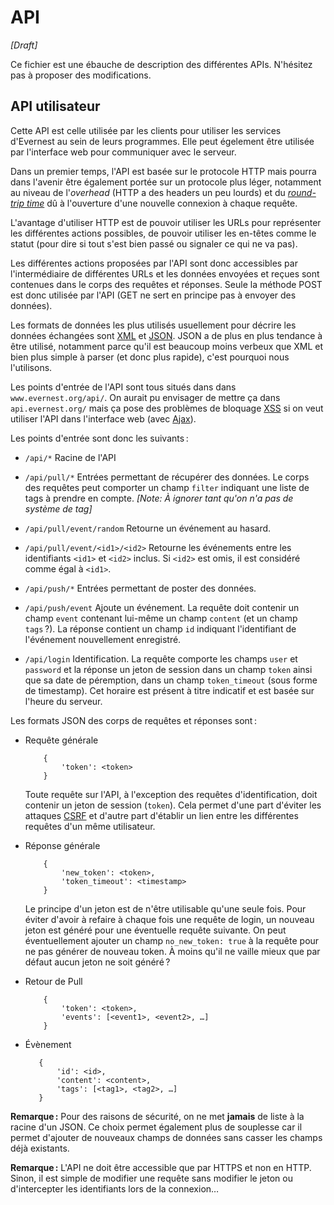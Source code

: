 
API
===

*[Draft]*


Ce fichier est une ébauche de description des différentes APIs. N'hésitez pas à proposer des modifications.


API utilisateur
---------------

Cette API est celle utilisée par les clients pour utiliser les services d'Evernest au sein de leurs programmes. Elle peut égelement être utilisée par l'interface web pour communiquer avec le serveur.

Dans un premier temps, l'API est basée sur le protocole HTTP mais pourra dans l'avenir être également portée sur un protocole plus léger, notamment au niveau de l'*overhead* (HTTP a des headers un peu lourds) et du [*round-trip time*](https://fr.wikipedia.org/wiki/Round-trip_delay_time) dû à l'ouverture d'une nouvelle connexion à chaque requête.

L'avantage d'utiliser HTTP est de pouvoir utiliser les URLs pour représenter les différentes actions possibles, de pouvoir utiliser les en-têtes comme le statut (pour dire si tout s'est bien passé ou signaler ce qui ne va pas).

Les différentes actions proposées par l'API sont donc accessibles par l'intermédiaire de différentes URLs et les données envoyées et reçues sont contenues dans le corps des requêtes et réponses. Seule la méthode POST est donc utilisée par l'API (GET ne sert en principe pas à envoyer des données).

Les formats de données les plus utilisés usuellement pour décrire les données échangées sont [XML](https://fr.wikipedia.org/wiki/Extensible_Markup_Language) et [JSON](https://fr.wikipedia.org/wiki/JavaScript_Object_Notation). JSON a de plus en plus tendance à être utilisé, notamment parce qu'il est beaucoup moins verbeux que XML et bien plus simple à parser (et donc plus rapide), c'est pourquoi nous l'utilisons.

Les points d'entrée de l'API sont tous situés dans dans `www.evernest.org/api/`. On aurait pu envisager de mettre ça dans `api.evernest.org/` mais ça pose des problèmes de bloquage [XSS](https://fr.wikipedia.org/wiki/Cross-site_scripting) si on veut utiliser l'API dans l'interface web (avec [Ajax](https://fr.wikipedia.org/wiki/Ajax_%28informatique%29)).

Les points d'entrée sont donc les suivants :

 * `/api/*`
   Racine de l'API

 * `/api/pull/*`
   Entrées permettant de récupérer des données.
   Le corps des requêtes peut comporter un champ `filter` indiquant une liste de tags à prendre en compte. *[Note: À ignorer tant qu'on n'a pas de système de tag]*

 * `/api/pull/event/random`
   Retourne un événement au hasard.

 * `/api/pull/event/<id1>/<id2>`
   Retourne les événements entre les identifiants `<id1>` et `<id2>` inclus.
   Si `<id2>` est omis, il est considéré comme égal à `<id1>`.

 * `/api/push/*`
   Entrées permettant de poster des données.

 * `/api/push/event`
   Ajoute un événement. La requête doit contenir un champ `event` contenant lui-même un champ `content` (et un champ `tags` ?). La réponse contient un champ `id` indiquant l'identifiant de l'événement nouvellement enregistré.

 * `/api/login`
   Identification. La requête comporte les champs `user` et `password` et la réponse un jeton de session dans un champ `token` ainsi que sa date de péremption, dans un champ `token_timeout` (sous forme de timestamp). Cet horaire est présent à titre indicatif et est basée sur l'heure du serveur.


Les formats JSON des corps de requêtes et réponses sont :

 * Requête générale
   ```
       {
           'token': <token>
       }
   ```
   Toute requête sur l'API, à l'exception des requêtes d'identification, doit contenir un jeton de session (`token`). Cela permet d'une part d'éviter les attaques [CSRF](https://en.wikipedia.org/wiki/Cross-site_request_forgery) et d'autre part d'établir un lien entre les différentes requêtes d'un même utilisateur.

 * Réponse générale
   ```
       {
           'new_token': <token>,
           'token_timeout': <timestamp>
       }
   ```
   Le principe d'un jeton est de n'être utilisable qu'une seule fois. Pour éviter d'avoir à refaire à chaque fois une requête de login, un nouveau jeton est généré pour une éventuelle requête suivante. On peut éventuellement ajouter un champ `no_new_token: true` à la requête pour ne pas générer de nouveau token. À moins qu'il ne vaille mieux que par défaut aucun jeton ne soit généré ?

 * Retour de Pull
   ```
       {
           'token': <token>,
           'events': [<event1>, <event2>, …]
       }
   ```

 * Évènement
   ```
      {
          'id': <id>,
          'content': <content>,
          'tags': [<tag1>, <tag2>, …]
      }
   ```


**Remarque :**
Pour des raisons de sécurité, on ne met **jamais** de liste à la racine d'un JSON.
Ce choix permet également plus de souplesse car il permet d'ajouter de nouveaux champs de données sans casser les champs déjà existants.

**Remarque :**
L'API ne doit être accessible que par HTTPS et non en HTTP. Sinon, il est simple de modifier une requête sans modifier le jeton ou d'intercepter les identifiants lors de la connexion…


